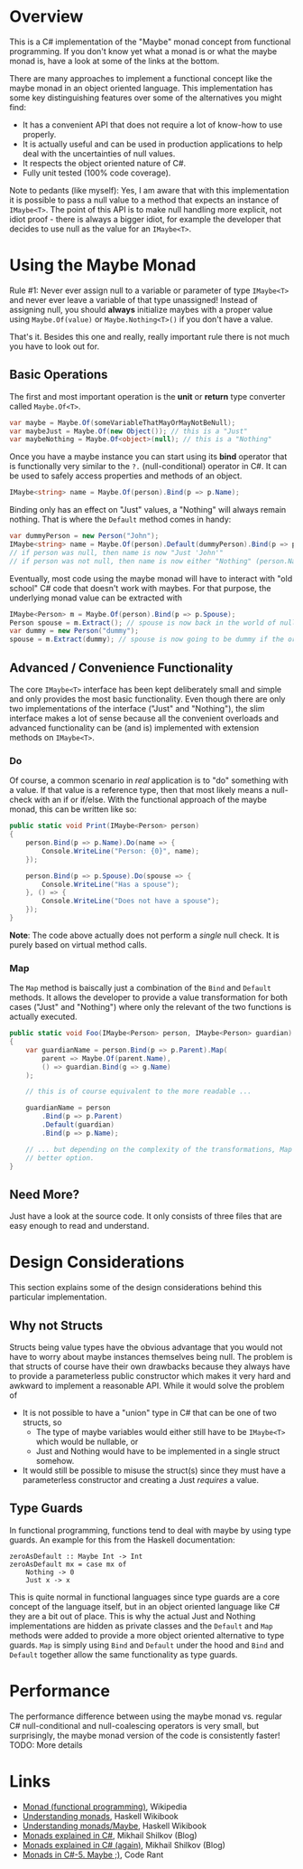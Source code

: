 
# Overview
This is a C# implementation of the "Maybe" monad concept from functional programming. If you don't know yet what a monad is or what the maybe monad is, have a look at some of the links at the bottom.

There are many approaches to implement a functional concept like the maybe monad in an object oriented language. This implementation has some key distinguishing features over some of the alternatives you might find:
* It has a convenient API that does not require a lot of know-how to use properly.
* It is actually useful and can be used in production applications to help deal with the uncertainties of null values.
* It respects the object oriented nature of C#.
* Fully unit tested (100% code coverage).

Note to pedants (like myself):
Yes, I am aware that with this implementation it is possible to pass a null value to a method that expects an instance of `IMaybe<T>`. The point of this API is to make null handling more explicit, not idiot proof - there is always a bigger idiot, for example the developer that decides to use null as the value for an `IMaybe<T>`.



# Using the Maybe Monad
Rule #1: Never ever assign null to a variable or parameter of type `IMaybe<T>` and never ever leave a variable of that type unassigned! Instead of assigning null, you should **always** initialize maybes with a proper value using `Maybe.Of(value)` or `Maybe.Nothing<T>()` if you don't have a value.

That's it. Besides this one and really, really important rule there is not much you have to look out for.

## Basic Operations

The first and most important operation is the **unit** or **return** type converter called `Maybe.Of<T>`.
```cs
var maybe = Maybe.Of(someVariableThatMayOrMayNotBeNull);
var maybeJust = Maybe.Of(new Object()); // this is a "Just"
var maybeNothing = Maybe.Of<object>(null); // this is a "Nothing"
```

Once you have a maybe instance you can start using its **bind** operator that is functionally very similar to the `?.` (null-conditional) operator in C#. It can be used to safely access properties and methods of an object.
```cs
IMaybe<string> name = Maybe.Of(person).Bind(p => p.Name);
```

Binding only has an effect on "Just" values, a "Nothing" will always remain nothing. That is where the `Default` method comes in handy:
```cs
var dummyPerson = new Person("John");
IMaybe<string> name = Maybe.Of(person).Default(dummyPerson).Bind(p => p.Name);
// if person was null, then name is now "Just 'John'"
// if person was not null, then name is now either "Nothing" (person.Name was null) or "Just person.Name"
```

Eventually, most code using the maybe monad will have to interact with "old school" C# code that doesn't work with maybes. For that purpose, the underlying monad value can be extracted with
```cs
IMaybe<Person> m = Maybe.Of(person).Bind(p => p.Spouse);
Person spouse = m.Extract(); // spouse is now back in the world of nulls
var dummy = new Person("dummy");
spouse = m.Extract(dummy); // spouse is now going to be dummy if the original person didn't have a spouse
```

## Advanced / Convenience Functionality
The core `IMaybe<T>` interface has been kept deliberately small and simple and only provides the most basic functionality. Even though there are only two implementations of the interface ("Just" and "Nothing"), the slim interface makes a lot of sense because all the convenient overloads and advanced functionality can be (and is) implemented with extension methods on `IMaybe<T>`.

### Do
Of course, a common scenario in _real_ application is to "do" something with a value. If that value is a reference type, then that most likely means a null-check with an if or if/else. With the functional approach of the maybe monad, this can be written like so:
```cs
public static void Print(IMaybe<Person> person)
{
    person.Bind(p => p.Name).Do(name => {
        Console.WriteLine("Person: {0}", name);
    });

    person.Bind(p => p.Spouse).Do(spouse => {
        Console.WriteLine("Has a spouse");
    }, () => {
        Console.WriteLine("Does not have a spouse");
    });
}
```

**Note**: The code above actually does not perform a _single_ null check. It is purely based on virtual method calls.

### Map
The `Map` method is baiscally just a combination of the `Bind` and `Default` methods. It allows the developer to provide a value transformation for both cases ("Just" and "Nothing") where only the relevant of the two functions is actually executed.
```cs
public static void Foo(IMaybe<Person> person, IMaybe<Person> guardian)
{
    var guardianName = person.Bind(p => p.Parent).Map(
        parent => Maybe.Of(parent.Name),
        () => guardian.Bind(g => g.Name)
    );

    // this is of course equivalent to the more readable ...

    guardianName = person
        .Bind(p => p.Parent)
        .Default(guardian)
        .Bind(p => p.Name);

    // ... but depending on the complexity of the transformations, Map might be the
    // better option.
}
```

## Need More?
Just have a look at the source code. It only consists of three files that are easy enough to read and understand.



# Design Considerations
This section explains some of the design considerations behind this particular implementation.

## Why not Structs
Structs being value types have the obvious advantage that you would not have to worry about maybe instances themselves being null. The problem is that structs of course have their own drawbacks because they always have to provide a parameterless public constructor which makes it very hard and awkward to implement a reasonable API. While it would solve the problem of 
* It is not possible to have a "union" type in C# that can be one of two structs, so
  * The type of maybe variables would either still have to be `IMaybe<T>` which would be nullable, or
  * Just and Nothing would have to be implemented in a single struct somehow.
* It would still be possible to misuse the struct(s) since they must have a parameterless constructor and creating a Just _requires_ a value.

## Type Guards
In functional programming, functions tend to deal with maybe by using type guards. An example for this from the Haskell documentation:
```
zeroAsDefault :: Maybe Int -> Int
zeroAsDefault mx = case mx of
    Nothing -> 0
    Just x -> x
```

This is quite normal in functional languages since type guards are a core concept of the language itself, but in an object oriented language like C# they are a bit out of place. This is why the actual Just and Nothing implementations are hidden as private classes and the `Default` and `Map` methods were added to provide a more object oriented alternative to type guards. `Map` is simply using `Bind` and `Default` under the hood and `Bind` and `Default` together allow the same functionality as type guards.

# Performance
The performance difference between using the maybe monad vs. regular C# null-conditional and null-coalescing operators is very small, but surprisingly, the maybe monad version of the code is consistently faster!
TODO: More details

# Links

* [Monad (functional programming)](https://en.wikipedia.org/wiki/Monad_(functional_programming)), Wikipedia
* [Understanding monads](https://en.wikibooks.org/wiki/Haskell/Understanding_monads), Haskell Wikibook
* [Understanding monads/Maybe](https://en.wikibooks.org/wiki/Haskell/Understanding_monads/Maybe), Haskell Wikibook
* [Monads explained in C#](https://mikhail.io/2016/01/monads-explained-in-csharp/), Mikhail Shilkov (Blog)
* [Monads explained in C# (again)](https://mikhail.io/2018/07/monads-explained-in-csharp-again/), Mikhail Shilkov (Blog)
* [Monads in C#-5. Maybe ;)](http://mikehadlow.blogspot.com/2011/01/monads-in-c-5-maybe.html), Code Rant
